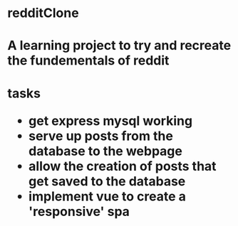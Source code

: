 # redditClone
<h1>A learning project to try and recreate the fundementals of reddit<h1>
tasks
<ul>
  <li>get express mysql working</li>
  <li>serve up posts from the database to the webpage</li>
  <li>allow the creation of posts that get saved to the database</li>
  <li>implement vue to create a 'responsive' spa</li>
</ul>
